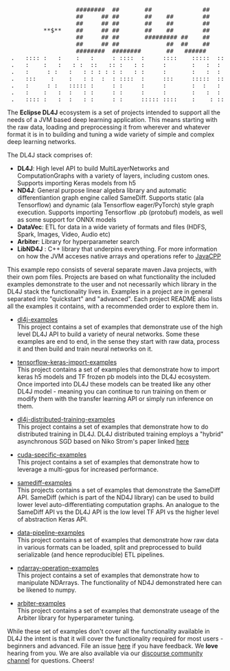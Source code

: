 
<pre>
                   ########  ##       ##              ##                      
                   ##     ## ##       ##    ##        ##                      
                   ##     ## ##       ##    ##        ##                      
          **$**    ##     ## ##       ##    ##        ##    **$**             
                   ##     ## ##       ######### ##    ##                      
                   ##     ## ##             ##  ##    ##                      
                   ########  ########       ##   ######                       
 .   :::: :   :    :   :     : ::::  :     ::::    :::::  :::: ::::  :::::   .
 .   :    :   :   : :  ::   :: :   : :     :       :   :  :    :   : :   :   . 
 .   :     : :   :   : : : : : :   : :     :       :   :  :    :   : :   :   . 
 .   :::    :    :   : :  :  : ::::  :     :::     :::::  :::  ::::  :   :   . 
 .   :     : :   ::::: :     : :     :     :       :  :   :    :     :   :   . 
 .   :    :   :  :   : :     : :     :     :       :   :  :    :     :   :   . 
 .   :::: :   :  :   : :     : :     ::::: ::::    :    : :::: :     :::::   .   
</pre>

The **Eclipse DL4J** ecosystem is a set of projects intended to support all the needs of a JVM based deep learning application. This means starting with the raw data, loading and preprocessing it from wherever and whatever format it is in to building and tuning a wide variety of simple and complex deep learning networks. 

The DL4J stack comprises of:
- **DL4J**: High level API to build MultiLayerNetworks and ComputationGraphs with a variety of layers, including custom ones. Supports importing Keras models from h5
- **ND4J**: General purpose linear algebra library and automatic differentiantion graph engine called SameDiff. Supports static (ala Tensorflow) and dynamic (ala Tensorflow eager/PyTorch)  style graph execution. Supports importing Tensorflow .pb (protobuf) models, as well as some support for ONNX models 
- **DataVec**: ETL for data in a wide variety of formats and files (HDFS, Spark, Images, Video, Audio etc)
- **Arbiter**: Library for hyperparameter search
- **LibND4J** : C++ library that underpins everything. For more information on how the JVM acceses native arrays and operations refer to [JavaCPP](https://github.com/bytedeco/javacpp)

This example repo consists of several separate maven Java projects, with their own pom files. Projects are based on what functionality the included examples demonstrate to the user and not necessarily which library in the DL4J stack the functionality lives in. Examples in a project are in general separated into "quickstart" and "advanced". Each project README also lists all the examples it contains, with a recommended order to explore them in. 

- [dl4j-examples](dl4j-examples)  
This project contains a set of examples that demonstrate use of the high level DL4J API to build a variety of neural networks. Some these examples are end to end, in the sense they start with raw data, process it and then build and train neural networks on it.  

- [tensorflow-keras-import-examples](tensorflow-keras-import-examples)  
This project contains a set of examples that demonstrate how to import keras h5 models and TF frozen pb models into the DL4J ecosystem. Once imported into DL4J these models can be treated like any other DL4J model - meaning you can continue to run training on them or modify them with the transfer learning API or simply run inference on them.  

- [dl4j-distributed-training-examples](dl4j-distributed-training-examples)  
This project contains a set of examples that demonstrate how to do distributed training in DL4J. DL4J distributed training employs a "hybrid" asynchronous SGD based on Niko Strom's paper linked [here](http://nikkostrom.com/publications/interspeech2015/strom_interspeech2015.pdf)

- [cuda-specific-examples](cuda-specific-examples)  
This project contains a set of examples that demonstrate how to leverage a multi-gpus for increased performance.  

- [samediff-examples](samediff-examples)  
This projects contains a set of examples that demonstrate the SameDiff API. SameDiff (which is part of the ND4J library) can be used to build lower level auto-differentiating computation graphs. An analogue to the SameDiff API vs the DL4J API is the low level TF API vs the higher level of abstraction Keras API.

- [data-pipeline-examples](data-pipeline-examples)  
This project contains a set of examples that demonstrate how raw data in various formats can be loaded, split and preprocessed to build serializable (and hence reproducible) ETL pipelines.  

- [ndarray-operation-examples](ndarray-operation-examples)  
This project contains a set of examples that demonstrate how to manipulate NDArrays. The functionality of ND4J demonstrated here can be likened to numpy.  

- [arbiter-examples](arbiter-examples)  
This project contains a set of examples that demonstrate useage of the Arbiter library for hyperparameter tuning.  

While these set of examples don't cover all the functionality available in DL4J the intent is that it will cover the functionality required for most users - beginners and advanced.  File an issue [here](https://github.com/eclipse/deeplearning4j-examples/issues) if you have feedback. We **love** hearing from you. We are also available via our [discourse community channel](https://community.konduit.ai/t/welcome-to-discourse/7) for questions. Cheers!

